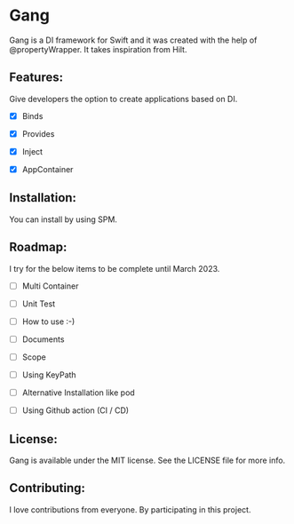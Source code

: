 # Gang

Gang is a DI framework for Swift and it was created with the help of @propertyWrapper. It takes inspiration from Hilt.


## Features:

Give developers the option to create applications based on DI.

 * [x] Binds
 * [x] Provides
 * [x] Inject
 * [x] AppContainer


## Installation:

You can install by using SPM.


## Roadmap:

I try for the below items to be complete until March 2023.

 * [ ] Multi Container
 * [ ] Unit Test
 * [ ] How to use :-)
 * [ ] Documents
 * [ ] Scope
 * [ ] Using KeyPath
 * [ ] Alternative Installation like pod
 * [ ] Using Github action (CI / CD)
 
 
 ## License:
 
 Gang is available under the MIT license. See the LICENSE file for more info.
 
 
## Contributing:

 I love contributions from everyone. By participating in this project.
